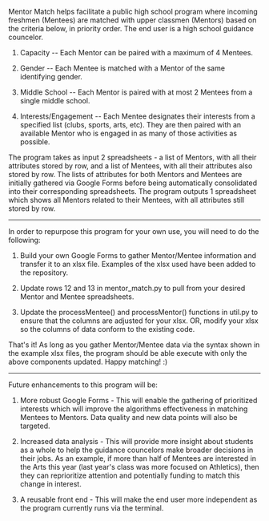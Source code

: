 Mentor Match helps facilitate a public high school program where incoming freshmen (Mentees) are matched with upper classmen (Mentors) based on the criteria below, in priority order. The end user is a high school guidance councelor.

1) Capacity -- Each Mentor can be paired with a maximum of 4 Mentees.

2) Gender -- Each Mentee is matched with a Mentor of the same identifying gender.

3) Middle School -- Each Mentor is paired with at most 2 Mentees from a single middle school.

4) Interests/Engagement -- Each Mentee designates their interests from a specified list (clubs, sports, arts, etc). They are then paired with an available Mentor who is engaged in as many of those activities as possible.

The program takes as input 2 spreadsheets - a list of Mentors, with all their attributes stored by row, and a list of Mentees, with all their attributes also stored by row. The lists of attributes for both Mentors and Mentees are initially gathered via Google Forms before being automatically consolidated into their corresponding spreadsheets. The program outputs 1 spreadsheet which shows all Mentors related to their Mentees, with all attributes still stored by row.
_____________________________________________

In order to repurpose this program for your own use, you will need to do the following:

1) Build your own Google Forms to gather Mentor/Mentee information and transfer it to an xlsx file. Examples of the xlsx used have been added to the repository. 

2) Update rows 12 and 13 in mentor_match.py to pull from your desired Mentor and Mentee spreadsheets.

3) Update the processMentee() and processMentor() functions in util.py to ensure that the columns are adjusted for your xlsx. OR, modify your xlsx so the columns of data conform to the existing code.

That's it! As long as you gather Mentor/Mentee data via the syntax shown in the example xlsx files, the program should be able execute with only the above components updated. Happy matching! :)
_____________________________________________

Future enhancements to this program will be:

1) More robust Google Forms - This will enable the gathering of prioritized interests which will improve the algorithms effectiveness in matching Mentees to Mentors. Data quality and new data points will also be targeted.

2) Increased data analysis - This will provide more insight about students as a whole to help the guidance councelors make broader decisions in their jobs. As an example, if more than half of Mentees are interested in the Arts this year (last year's class was more focused on Athletics), then they can reprioritize attention and potentially funding to match this change in interest.

2) A reusable front end - This will make the end user more independent as the program currently runs via the terminal.
